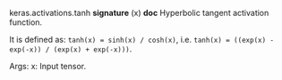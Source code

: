 keras.activations.tanh
__signature__
(x)
__doc__
Hyperbolic tangent activation function.

It is defined as:
`tanh(x) = sinh(x) / cosh(x)`, i.e.
`tanh(x) = ((exp(x) - exp(-x)) / (exp(x) + exp(-x)))`.

Args:
    x: Input tensor.
